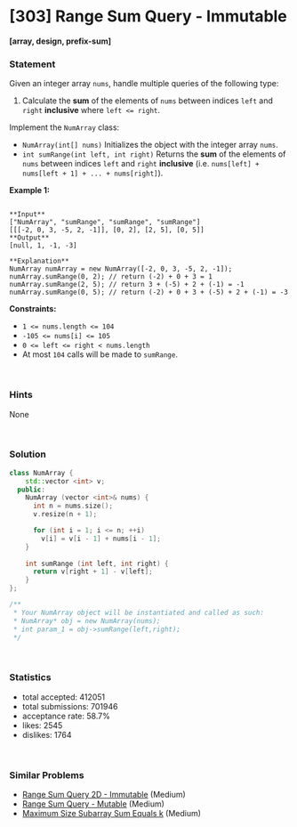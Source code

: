 # [303] Range Sum Query - Immutable

**[array, design, prefix-sum]**

### Statement

Given an integer array `nums`, handle multiple queries of the following type:

1. Calculate the **sum** of the elements of `nums` between indices `left` and `right` **inclusive** where `left <= right`.



Implement the `NumArray` class:

* `NumArray(int[] nums)` Initializes the object with the integer array `nums`.
* `int sumRange(int left, int right)` Returns the **sum** of the elements of `nums` between indices `left` and `right` **inclusive** (i.e. `nums[left] + nums[left + 1] + ... + nums[right]`).


**Example 1:**

```

**Input**
["NumArray", "sumRange", "sumRange", "sumRange"]
[[[-2, 0, 3, -5, 2, -1]], [0, 2], [2, 5], [0, 5]]
**Output**
[null, 1, -1, -3]

**Explanation**
NumArray numArray = new NumArray([-2, 0, 3, -5, 2, -1]);
numArray.sumRange(0, 2); // return (-2) + 0 + 3 = 1
numArray.sumRange(2, 5); // return 3 + (-5) + 2 + (-1) = -1
numArray.sumRange(0, 5); // return (-2) + 0 + 3 + (-5) + 2 + (-1) = -3

```

**Constraints:**
* `1 <= nums.length <= 104`
* `-105 <= nums[i] <= 105`
* `0 <= left <= right < nums.length`
* At most `104` calls will be made to `sumRange`.


<br>

### Hints

None

<br>

### Solution

```cpp
class NumArray {
    std::vector <int> v;
  public:
    NumArray (vector <int>& nums) {
      int n = nums.size();
      v.resize(n + 1);

      for (int i = 1; i <= n; ++i)
        v[i] = v[i - 1] + nums[i - 1];
    }
    
    int sumRange (int left, int right) {
      return v[right + 1] - v[left];
    }
};

/**
 * Your NumArray object will be instantiated and called as such:
 * NumArray* obj = new NumArray(nums);
 * int param_1 = obj->sumRange(left,right);
 */
```

<br>

### Statistics

- total accepted: 412051
- total submissions: 701946
- acceptance rate: 58.7%
- likes: 2545
- dislikes: 1764

<br>

### Similar Problems

- [Range Sum Query 2D - Immutable](https://leetcode.com/problems/range-sum-query-2d-immutable) (Medium)
- [Range Sum Query - Mutable](https://leetcode.com/problems/range-sum-query-mutable) (Medium)
- [Maximum Size Subarray Sum Equals k](https://leetcode.com/problems/maximum-size-subarray-sum-equals-k) (Medium)
